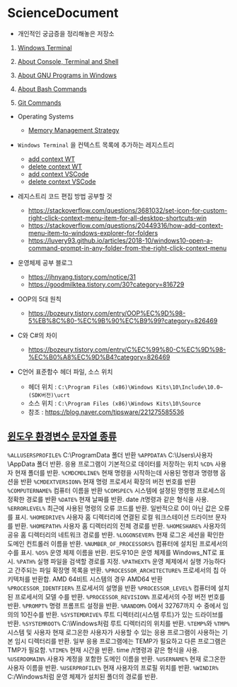 # ScienceDocument

* 개인적인 궁금증을 정리해놓은 저장소

1. [Windows Terminal](WindowsTerminal.md)
   
2. [About Console, Terminal and Shell](AboutConsole,TerminalandShell.md)
3. [About GNU Programs in Windows](Gnu프로그램비교.md)
4. [About Bash Commands](AboutBashCommands.md)
5. [Git Commands](유용한%20Git%20커맨드.md)

* Operating Systems
  * [Memory Management Strategy](MemoryManagementStrategies.md)


* `Windows Terminal` 을 컨텍스트 목록에 추가하는 레지스트리
  * [add context WT](contextTerminal.reg)
  * [delete context WT](contextTerminalDelete.reg)
  * [add context VSCode](contextVSCode.reg)
  * [delete context VSCode](contextVSCodeDelete.reg)
  
* 레지스트리 코드 편집 방법 공부할 것
  * https://stackoverflow.com/questions/3681032/set-icon-for-custom-right-click-context-menu-item-for-all-desktop-shortcuts-win
  * https://stackoverflow.com/questions/20449316/how-add-context-menu-item-to-windows-explorer-for-folders
  * https://luvery93.github.io/articles/2018-10/windows10-open-a-command-prompt-in-any-folder-from-the-right-click-context-menu

* 운영체제 공부 블로그
  * https://jhnyang.tistory.com/notice/31
  * https://goodmilktea.tistory.com/30?category=816729

* OOP의 5대 원칙
  * https://bozeury.tistory.com/entry/OOP%EC%9D%98-5%EB%8C%80-%EC%9B%90%EC%B9%99?category=826469

* C와 C#의 차이
  * https://bozeury.tistory.com/entry/C%EC%99%80-C%EC%9D%98-%EC%B0%A8%EC%9D%B4?category=826469

* C언어 표준함수 헤더 파일, 소스 위치
  * 헤더 위치 : `C:\Program Files (x86)\Windows Kits\10\Include\10.0~(SDK버전)\ucrt`
  * 소스 위치 : `C:\Program Files (x86)\Windows Kits\10\Source`
  * 참조 : https://blog.naver.com/tipsware/221275585536

## [윈도우 환경변수 문자열 종류](https://badayak.com/entry/%EC%9C%88%EB%8F%84%EC%9A%B010-%ED%99%98%EA%B2%BD%EB%B3%80%EC%88%98-%EB%AC%B8%EC%9E%90%EC%97%B4-%EC%A2%85%EB%A5%98)

`%ALLUSERSPROFILE%`
  C:\ProgramData 폴더 반환
`%APPDATA%`
  C:\Users\사용자\AppData 폴더 반환. 응용 프로그램이 기본적으로 데이터를 저장하는 위치
`%CD%`
  사용자 현재 폴더를 반환.
`%CMDCMDLINE%`
  현재 명령을 시작하는데 사용된 명령과 명령행 옵션을 반환
`%CMDEXTVERSION%`
  현재 명령 프로세서 확장의 버전 번호를 반환
`%COMPUTERNAME%`
  컴퓨터 이름을 반환
`%COMSPEC%`
  시스템에 설졍된 명령행 프로세스의 정확한 경로를 반환
`%DATE%`
  현재 날짜를 반환. date /t명령과 같은 형식을 사용.
`%ERRORLEVEL%`
  최근에 사용된 명령의 오류 코드를 반환. 일반적으로 0이 아닌 값은 오류를 표시.
`%HOMEDRIVE%`
  사용자 홈 디렉터리에 연결된 로컬 워크스테이션 드라이브 문자를 반환.
`%HOMEPATH%`
  사용자 홈 디렉터리의 전체 경로를 반환.
`%HOMESHARE%`
  사용자의 공유 홈 디렉터리의 네트워크 경로를 반환.
`%LOGONSEVER%`
  현재 로그온 세션을 확인한 도메인 컨트롤러 이름을 반환.
`%NUMBER_OF_PROCESSORS%`
  컴퓨터에 설치된 프로세서의 수를 표시.
`%OS%`
  운영 체제 이름을 반환. 윈도우10은 운영 체제를 Windows_NT로 표시.
`%PATH%`
  실행 파일을 검색할 경로를 지정.
`%PATHEXT%`
  운영 체제에서 실행 가능하다고 간주되는 파일 확장명 목록을 반환.
`%PROCESSOR_ARCHITECTURE%`
  프로세서의 칩 아키텍처를 반환합. AMD 64비트 시스템의 경우 AMD64 반환
`%PROCESSOR_IDENTFIER%`
  프로세서의 설명을 반환
`%PROCESSOR_LEVEL%`
  컴퓨터에 설치된 프로세서의 모델 수를 반환.
`%PROCESSOR_REVISION%`
  프로세서의 수정 버전 번호를 반환.
`%PROMPT%`
  명령 프롬프트 설정을 반환.
`%RANDOM%`
  0에서 32767까지 수 중에서 임의의 10진수를 반환.
`%SYSTEMDRIVE%`
  루트 디렉터리(시스템 루트)가 있는 드라이브를 반환.
`%SYSTEMROOT%`
  C:\Windows처럼 루트 디렉터리의 위치를 반환.
`%TEMP%`와 `%TMP%`
  시스템 및 사용자 현재 로그온한 사용자가 사용할 수 있는 응용 프로그램이 사용하는 기본 임시 디렉터리를 반환. 일부 응용 프로그램에는 TEMP가 필요하고 다른 프로그램은 TMP가 필요함.
`%TIME%`
  현재 시간을 반환. time /t명령과 같은 형식을 사용.
`%USERDOMAIN%`
  사용자 계정을 포함한 도메인 이름을 반환.
`%USERNAME%`
  현재 로그온한 사용자 이름을 반환.
`%USERPROFILE%`
  현재 사용자의 프로필 위치를 반환.
`%WINDIR%`
  C:/Windows처럼 운영 체제가 설치된 폴더의 경로를 반환.